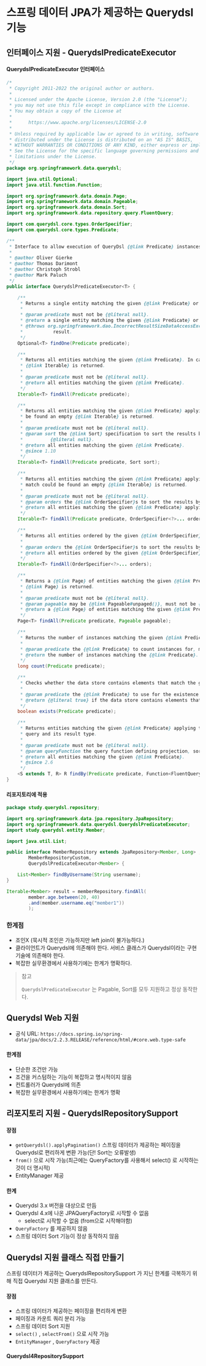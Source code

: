 # 스프링 데이터 JPA가 제공하는 Querydsl 기능

## 인터페이스 지원 - QuerydslPredicateExecutor

#### QuerydslPredicateExecutor 인터페이스

```java
/*
 * Copyright 2011-2022 the original author or authors.
 *
 * Licensed under the Apache License, Version 2.0 (the "License");
 * you may not use this file except in compliance with the License.
 * You may obtain a copy of the License at
 *
 *      https://www.apache.org/licenses/LICENSE-2.0
 *
 * Unless required by applicable law or agreed to in writing, software
 * distributed under the License is distributed on an "AS IS" BASIS,
 * WITHOUT WARRANTIES OR CONDITIONS OF ANY KIND, either express or implied.
 * See the License for the specific language governing permissions and
 * limitations under the License.
 */
package org.springframework.data.querydsl;

import java.util.Optional;
import java.util.function.Function;

import org.springframework.data.domain.Page;
import org.springframework.data.domain.Pageable;
import org.springframework.data.domain.Sort;
import org.springframework.data.repository.query.FluentQuery;

import com.querydsl.core.types.OrderSpecifier;
import com.querydsl.core.types.Predicate;

/**
 * Interface to allow execution of QueryDsl {@link Predicate} instances.
 *
 * @author Oliver Gierke
 * @author Thomas Darimont
 * @author Christoph Strobl
 * @author Mark Paluch
 */
public interface QuerydslPredicateExecutor<T> {

	/**
	 * Returns a single entity matching the given {@link Predicate} or {@link Optional#empty()} if none was found.
	 *
	 * @param predicate must not be {@literal null}.
	 * @return a single entity matching the given {@link Predicate} or {@link Optional#empty()} if none was found.
	 * @throws org.springframework.dao.IncorrectResultSizeDataAccessException if the predicate yields more than one
	 *           result.
	 */
	Optional<T> findOne(Predicate predicate);

	/**
	 * Returns all entities matching the given {@link Predicate}. In case no match could be found an empty
	 * {@link Iterable} is returned.
	 *
	 * @param predicate must not be {@literal null}.
	 * @return all entities matching the given {@link Predicate}.
	 */
	Iterable<T> findAll(Predicate predicate);

	/**
	 * Returns all entities matching the given {@link Predicate} applying the given {@link Sort}. In case no match could
	 * be found an empty {@link Iterable} is returned.
	 *
	 * @param predicate must not be {@literal null}.
	 * @param sort the {@link Sort} specification to sort the results by, may be {@link Sort#unsorted()}, must not be
	 *          {@literal null}.
	 * @return all entities matching the given {@link Predicate}.
	 * @since 1.10
	 */
	Iterable<T> findAll(Predicate predicate, Sort sort);

	/**
	 * Returns all entities matching the given {@link Predicate} applying the given {@link OrderSpecifier}s. In case no
	 * match could be found an empty {@link Iterable} is returned.
	 *
	 * @param predicate must not be {@literal null}.
	 * @param orders the {@link OrderSpecifier}s to sort the results by, must not be {@literal null}.
	 * @return all entities matching the given {@link Predicate} applying the given {@link OrderSpecifier}s.
	 */
	Iterable<T> findAll(Predicate predicate, OrderSpecifier<?>... orders);

	/**
	 * Returns all entities ordered by the given {@link OrderSpecifier}s.
	 *
	 * @param orders the {@link OrderSpecifier}s to sort the results by, must not be {@literal null}.
	 * @return all entities ordered by the given {@link OrderSpecifier}s.
	 */
	Iterable<T> findAll(OrderSpecifier<?>... orders);

	/**
	 * Returns a {@link Page} of entities matching the given {@link Predicate}. In case no match could be found, an empty
	 * {@link Page} is returned.
	 *
	 * @param predicate must not be {@literal null}.
	 * @param pageable may be {@link Pageable#unpaged()}, must not be {@literal null}.
	 * @return a {@link Page} of entities matching the given {@link Predicate}.
	 */
	Page<T> findAll(Predicate predicate, Pageable pageable);

	/**
	 * Returns the number of instances matching the given {@link Predicate}.
	 *
	 * @param predicate the {@link Predicate} to count instances for, must not be {@literal null}.
	 * @return the number of instances matching the {@link Predicate}.
	 */
	long count(Predicate predicate);

	/**
	 * Checks whether the data store contains elements that match the given {@link Predicate}.
	 *
	 * @param predicate the {@link Predicate} to use for the existence check, must not be {@literal null}.
	 * @return {@literal true} if the data store contains elements that match the given {@link Predicate}.
	 */
	boolean exists(Predicate predicate);

	/**
	 * Returns entities matching the given {@link Predicate} applying the {@link Function queryFunction} that defines the
	 * query and its result type.
	 *
	 * @param predicate must not be {@literal null}.
	 * @param queryFunction the query function defining projection, sorting, and the result type
	 * @return all entities matching the given {@link Predicate}.
	 * @since 2.6
	 */
	<S extends T, R> R findBy(Predicate predicate, Function<FluentQuery.FetchableFluentQuery<S>, R> queryFunction);
}
```

#### 리포지토리에 적용

```java
package study.querydsl.repository;

import org.springframework.data.jpa.repository.JpaRepository;
import org.springframework.data.querydsl.QuerydslPredicateExecutor;
import study.querydsl.entity.Member;

import java.util.List;

public interface MemberRepository extends JpaRepository<Member, Long> ,
        MemberRepositoryCustom,
        QuerydslPredicateExecutor<Member> {

    List<Member> findByUsername(String username);
}
```

```java
Iterable<Member> result = memberRepository.findAll(
        member.age.between(20, 40)
        .and(member.username.eq("member1"))
        );
```

### 한계점
* 조인X (묵시적 조인은 가능하지만 left join이 불가능하다.)
* 클라이언트가 Querydsl에 의존해야 한다. 서비스 클래스가 Querydsl이라는 구현 기술에 의존해야 한다. 
* 복잡한 실무환경에서 사용하기에는 한계가 명확하다.


> 참고
> 
> `QuerydslPredicateExecutor` 는 Pagable, Sort를 모두 지원하고 정상 동작한다.


## Querydsl Web 지원

* 공식 URL: `https://docs.spring.io/spring-data/jpa/docs/2.2.3.RELEASE/reference/html/#core.web.type-safe`


#### 한계점
* 단순한 조건만 가능 
* 조건을 커스텀하는 기능이 복잡하고 명시적이지 않음 
* 컨트롤러가 Querydsl에 의존 
* 복잡한 실무환경에서 사용하기에는 한계가 명확

## 리포지토리 지원 - QuerydslRepositorySupport


#### 장점
* `getQuerydsl().applyPagination()` 스프링 데이터가 제공하는 페이징을 Querydsl로 편리하게 변환 가능(단! Sort는 오류발생)
* `from()` 으로 시작 가능(최근에는 QueryFactory를 사용해서 select() 로 시작하는 것이 더 명시적) 
* EntityManager 제공

#### 한계
* Querydsl 3.x 버전을 대상으로 만듬 
* Querydsl 4.x에 나온 JPAQueryFactory로 시작할 수 없음 
  * select로 시작할 수 없음 (from으로 시작해야함) 
* `QueryFactory` 를 제공하지 않음 
* 스프링 데이터 Sort 기능이 정상 동작하지 않음


## Querydsl 지원 클래스 직접 만들기

스프링 데이터가 제공하는 QuerydslRepositorySupport 가 지닌 한계를 극복하기 위해 직접 Querydsl
지원 클래스를 만든다.

#### 장점

* 스프링 데이터가 제공하는 페이징을 편리하게 변환 
* 페이징과 카운트 쿼리 분리 가능 
* 스프링 데이터 Sort 지원 
* `select()` , `selectFrom()` 으로 시작 가능 
* `EntityManager` , `QueryFactory` 제공


#### Querydsl4RepositorySupport

```java

```